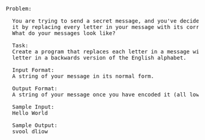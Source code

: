 <pre>
Problem:

  You are trying to send a secret message, and you've decided to encode
  it by replacing every letter in your message with its corresponding letter in a backwards version of the alphabet. 
  What do your messages look like?

  Task: 
  Create a program that replaces each letter in a message with its corresponding
  letter in a backwards version of the English alphabet.

  Input Format: 
  A string of your message in its normal form.

  Output Format: 
  A string of your message once you have encoded it (all lower case).

  Sample Input: 
  Hello World

  Sample Output: 
  svool dliow

</pre>
